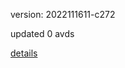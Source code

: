 version: 2022111611-c272

updated 0 avds

[details](https://github.com/0x74f917491bfa7ebfa379/ali_avd_db/blob/master/change_log/2022/11/16/11/c272.txt)